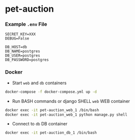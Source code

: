 # pet-auction


### Example `.env` File

```dotenv
SECRET_KEY=XXX
DEBUG=False

DB_HOST=db
DB_NAME=postgres
DB_USER=postgres
DB_PASSWORD=postgres
```

### Docker 

- Start `web` and `db` containers
```bash
docker-compose -f docker-compose.yml up -d
```

- Run BASH commands or django SHELL `web` WEB container
```bash
docker exec -it pet-auction_web_1 /bin/bash
docker exec -it pet-auction_web_1 python manage.py shell
```

- Connect to `db` DB container
```bash
docker exec -it pet-auction_db_1 /bin/bash
```
